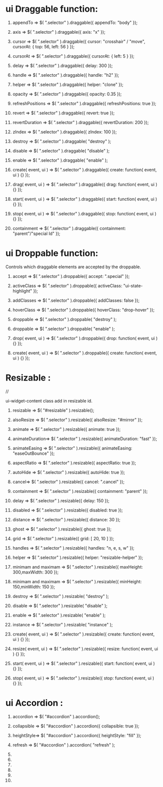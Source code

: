 # ui Draggable function:

1. appendTo => $( ".selector" ).draggable({
appendTo: "body"
});

2. axis =>  $( ".selector" ).draggable({
axis: "x"
});

3. cursor => $( ".selector" ).draggable({
cursor: "crosshair" / "move", cursorAt: { top: 56, left: 56 }
});

4. cursorAt => $( ".selector" ).draggable({
cursorAt: { left: 5 }
});

5. delay => $( ".selector" ).draggable({
delay: 300
});

6. handle =>  $( ".selector" ).draggable({
handle: "h2"
});

7. helper => $( ".selector" ).draggable({
helper: "clone"
});

8. opacity => $( ".selector" ).draggable({
opacity: 0.35
});

9. refreshPositions => $( ".selector" ).draggable({
refreshPositions: true
});

10. revert =>  $( ".selector" ).draggable({
revert: true
});

11. revertDuration => $( ".selector" ).draggable({
revertDuration: 200
});

12. zIndex => $( ".selector" ).draggable({
zIndex: 100
});

13. destroy => $( ".selector" ).draggable( "destroy" );

14. disable => $( ".selector" ).draggable( "disable" );

15. enable => $( ".selector" ).draggable( "enable" );

16. create( event, ui ) => $( ".selector" ).draggable({
create: function( event, ui ) {}
});

17. drag( event, ui ) => $( ".selector" ).draggable({
drag: function( event, ui ) {}
});

18. start( event, ui ) => $( ".selector" ).draggable({
start: function( event, ui ) {}
});

19. stop( event, ui ) => $( ".selector" ).draggable({
stop: function( event, ui ) {}
});

20. containment => $( ".selector" ).draggable({
  containment: "parent"/"special Id"
});

# ui Droppable function:
Controls which draggable elements are accepted by the droppable.

1. accept => $( ".selector" ).droppable({
  accept: ".special"
});

2. activeClass =>  $( ".selector" ).droppable({
  activeClass: "ui-state-highlight"
});

3. addClasses => $( ".selector" ).droppable({
  addClasses: false
});

4. hoverClass => $( ".selector" ).droppable({
  hoverClass: "drop-hover"
});

5. droppable => $( ".selector" ).droppable( "destroy" );

6. droppable => $( ".selector" ).droppable( "enable" );


7. drop( event, ui ) => $( ".selector" ).droppable({
  drop: function( event, ui ) {}
});

8. create( event, ui ) => $( ".selector" ).droppable({
  create: function( event, ui ) {}
});

# Resizable :

//<div id="resizable" class="ui-widget-content">
ui-widget-content class add in resizable id.

1. resizable =>  $( "#resizable" ).resizable();

2. alsoResize => $( ".selector" ).resizable({
  alsoResize: "#mirror"
});

3. animate => $( ".selector" ).resizable({
  animate: true
});

4. animateDuration=>  $( ".selector" ).resizable({
  animateDuration: "fast"
});

5. animateEasing => $( ".selector" ).resizable({
  animateEasing: "easeOutBounce"
});

6. aspectRatio => $( ".selector" ).resizable({
  aspectRatio: true
});

7. autoHide =>  $( ".selector" ).resizable({
  autoHide: true
});

8. cancel=> $( ".selector" ).resizable({
  cancel: ".cancel"
});

9. containment => $( ".selector" ).resizable({
  containment: "parent"
});

10. delay => $( ".selector" ).resizable({
  delay: 150
});

11. disabled => $( ".selector" ).resizable({
  disabled: true
});

12. distance => $( ".selector" ).resizable({
  distance: 30
});

13. ghost => $( ".selector" ).resizable({
  ghost: true
});

14. grid => $( ".selector" ).resizable({
  grid: [ 20, 10 ]
});

15. handles => $( ".selector" ).resizable({
  handles: "n, e, s, w"
});

16. helper => $( ".selector" ).resizable({
  helper: "resizable-helper"
});

17. minimam and maximam => $( ".selector" ).resizable({
  maxHeight: 300,maxWidth: 300
});

18. minimam and maximam => $( ".selector" ).resizable({
  minHeight: 150,minWidth: 150
});

19. destroy => $( ".selector" ).resizable( "destroy" );

20. disable => $( ".selector" ).resizable( "disable" );

21. enable => $( ".selector" ).resizable( "enable" );

22. instance => $( ".selector" ).resizable( "instance" );

23. create( event, ui ) => $( ".selector" ).resizable({
  create: function( event, ui ) {}
});

24. resize( event, ui ) => $( ".selector" ).resizable({
  resize: function( event, ui ) {}
});

25. start( event, ui ) => $( ".selector" ).resizable({
  start: function( event, ui ) {}
});

26. stop( event, ui ) => $( ".selector" ).resizable({
  stop: function( event, ui ) {}
});

# ui Accordion :

1. accordion =>  $( "#accordion" ).accordion();

2. collapsible => $( "#accordion" ).accordion({
  collapsible: true
});

3. heightStyle=>  $( "#accordion" ).accordion({
  heightStyle: "fill"
});

4. refresh => $( "#accordion" ).accordion( "refresh" );

5.

6.

7.

8.

9.

10.
